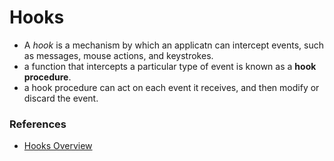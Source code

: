# Hooks
- A _hook_ is a mechanism by which an applicatn can intercept events, such as messages, mouse actions, and keystrokes.
- a function that intercepts a particular type of event is known as a **hook procedure**.
- a hook procedure can act on each event it receives, and then modify or discard the event.

### References
- [Hooks Overview](https://learn.microsoft.com/en-us/windows/win32/winmsg/about-hooks)